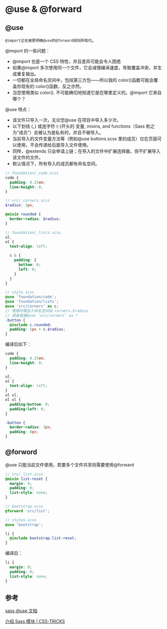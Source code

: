 # @use & @forward

## @use

`@import正在被更明确@use的@forward规则所取代`。

@import 的一些问题：

- @import 也是一个 CSS 特性，并且差异可能会令人困惑
- 如果@import 多次使用同一个文件，它会减慢编译速度，导致覆盖冲突，并生成重复输出。
- 一切都在全局命名空间中，包括第三方包——所以我的 color()函数可能会覆盖你现有的 color()函数，反之亦然。
- 当您使用类似 color(). 不可能确切地知道它是在哪里定义的。@import 它来自哪个？

@use 特点：

- 该文件只导入一次，无论您@use 在项目中导入多少次。
- 以下划线 (\_) 或连字符 (-)开头的 变量, mixins, and functions（Sass 称之为“成员”）会被认为是私有的，并且不被导入。
- 当前导入的文件变量方法等（例如@use buttons.scss 里的成员）仅在页面可以使用，不会传递给后面导入文件使用。
- 同样，@extends 只会申请上链；在导入的文件中扩展选择器，但不扩展导入该文件的文件。
- 默认情况下，所有导入的成员都有命名空间。

```scss
// foundation/_code.scss
code {
  padding: 0.25em;
  line-height: 0;
}

// src/_corners.scss
$radius: 3px;

@mixin rounded {
  border-radius: $radius;
}

// foundation/_lists.scss
ul,
ol {
  text-align: left;

  & & {
    padding: {
      bottom: 0;
      left: 0;
    }
  }
}

// style.scss
@use 'foundation/code';
@use 'foundation/lists';
@use 'src/corners' as c;
// 使用时需加入命名空间如 corners.$radius
// 或者直接@use ‘src/corners’ as *
.button {
  @include c.rounded;
  padding: 5px + c.$radius;
}
```

编译后如下：

```css
code {
  padding: 0.25em;
  line-height: 0;
}

ul,
ol {
  text-align: left;
}
ul ul,
ol ol {
  padding-bottom: 0;
  padding-left: 0;
}

.button {
  border-radius: 3px;
  padding: 8px;
}
```

## @forword

@use 只能当前文件使用，若要多个文件共享则需要使用@forward

```scss
// src/_list.scss
@mixin list-reset {
  margin: 0;
  padding: 0;
  list-style: none;
}

// bootstrap.scss
@forward 'src/list';

// styles.scss
@use 'bootstrap';

li {
  @include bootstrap.list-reset;
}
```

编译后：

```css
li {
  margin: 0;
  padding: 0;
  list-style: none;
}
```

## 参考

[sass @use 文档](https://sass.bootcss.com/documentation/at-rules/use)

[介绍 Sass 模块 | CSS-TRICKS](https://css-tricks.com/introducing-sass-modules/)
